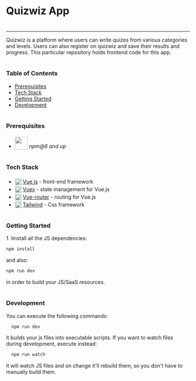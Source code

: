 
<div style="display:flex; align-items: center">
  <h1 style="position:relative; top: -6px" >Quizwiz App</h1>
</div>

---
Quizwiz is a platform where users can write quizes from various categories and levels. 
Users can also register on quizwiz and save their results and progress.
This particular repository holds frontend code for this app.

#
### Table of Contents
* [Prerequisites](#prerequisites)
* [Tech Stack](#tech-stack)
* [Getting Started](#getting-started)
* [Development](#development)


#
### Prerequisites


* <img src="https://blog.nativescript.org/images/0tw5g4s3bv4xoxr6espf.png" width="35" style="position: relative; top: 4px" /> *npm@6 and up*


#
### Tech Stack

* <img src="https://logosdownload.com/logo/vue.js-logo-big.png" height="18" style="position: relative; top: 4px" /> [Vue js](https://vuejs.org/guide/introduction.html) - front-end framework
* <img src="https://logosdownload.com/logo/vue.js-logo-big.png" height="18" style="position: relative; top: 4px" /> [Vuex](https://vuex.vuejs.org/guide/) - state management for Vue.js
* <img src="https://logosdownload.com/logo/vue.js-logo-big.png" height="18" style="position: relative; top: 4px" /> [Vue-router](https://router.vuejs.org/) - routing for Vue.js
* <img src="https://trendgems.com/wp-content/uploads/2021/10/tailwind1-1080x675.jpg" height="18" style="position: relative; top: 4px" /> [Tailwind]([https://router.vuejs.org/](https://tailwindcss.com/docs/installation)) - Css framework


#
### Getting Started

1\. Iinstall all the JS dependencies:
```sh
npm install
```

and also:
```sh
npm run dev
```
in order to build your JS/SaaS resources.






#
### Development

You can execute the following commands:


```sh
  npm run dev
```
it builds your js files into executable scripts.
If you want to watch files during development, execute instead:

```sh
  npm run watch
```
it will watch JS files and on change it'll rebuild them, so you don't have to manually build them.



